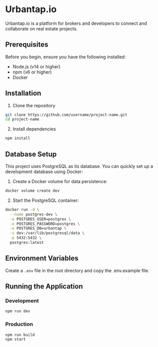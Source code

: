 # Urbantap.io

Urbantap.io is a platform for brokers and developers to connect and collaborate on real estate projects.

## Prerequisites

Before you begin, ensure you have the following installed:
- Node.js (v14 or higher)
- npm (v6 or higher)
- Docker

## Installation

1. Clone the repository
```bash
git clone https://github.com/username/project-name.git
cd project-name
```

2. Install dependencies
```bash
npm install
```

## Database Setup

This project uses PostgreSQL as its database. You can quickly set up a development database using Docker:

1. Create a Docker volume for data persistence:
```bash
docker volume create dev
```

2. Start the PostgreSQL container:
```bash
docker run -d \
  --name postgres-dev \
  -e POSTGRES_USER=postgres \
  -e POSTGRES_PASSWORD=postgres \
  -e POSTGRES_DB=urbantap \
  -v dev:/var/lib/postgresql/data \
  -p 5432:5432 \
  postgres:latest
```

## Environment Variables

Create a `.env` file in the root directory and copy the .env.example file.

## Running the Application

### Development
```bash
npm run dev
```

### Production
```bash
npm run build
npm start
```

